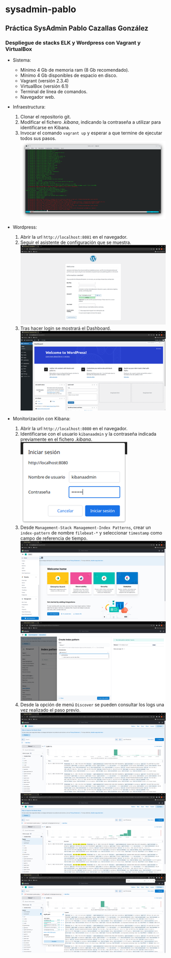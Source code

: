 # sysadmin-pablo


## Práctica SysAdmin Pablo Cazallas González
### Despliegue de stacks ELK y Wordpress con Vagrant y VirtualBox


- Sistema:

    - Mínimo 4 Gb de memoria ram (8 Gb recomendado).
    - Mínimo 4 Gb disponibles de espacio en disco.
    - Vagrant (versión 2.3.4)
    - VirtualBox (versión 6.1)
    - Terminal de línea de comandos.
    - Navegador web.


- Infraestructura:

    1. Clonar el repositorio git.
    2. Modificar el fichero *.kibana*, indicando la contraseña a utilizar para identificarse en Kibana.
    3. Invocar el comando <code>vagrant up</code> y esperar a que termine de ejecutar todos sus pasos.
    ![snapshots/vagrant-3.png](./snapshots/vagrant-3.png)


- Wordpress:

    1. Abrir la url <code>http://localhost:8081</code> en el navegador.
    2. Seguir el asistente de configuración que se muestra.
    ![snapshots/wordpress-1.png](./snapshots/wordpress-1.png)
    3. Tras hacer login se mostrará el Dashboard.
    ![snapshots/wordpress-3.png](./snapshots/wordpress-3.png)


- Monitorización con Kibana:

    1. Abrir la url <code>http://localhost:8080</code> en el navegador.
    2. Identificarse con el usuario <code>kibanaadmin</code> y la contraseña indicada previamente en el fichero *.kibana*.
    ![snapshots/kibana-2.png](./snapshots/kibana-2.png)
    3. Desde <code>Management-Stack Management-Index Patterns</code>, crear un <code>index-pattern</code> de nombre <code>filebeat-*</code> y seleccionar <code>timestamp</code> como campo de referencia de tiempo.
    ![snapshots/kibana-3.png](./snapshots/kibana-3.png)
    ![snapshots/kibana-5.png](./snapshots/kibana-5.png)
    4. Desde la opción de menú <code>Discover</code> se pueden consultar los logs una vez realizado el paso previo.
    ![snapshots/kibana-6.png](./snapshots/kibana-6.png)
    ![snapshots/kibana-7.png](./snapshots/kibana-7.png)
    ![snapshots/kibana-8.png](./snapshots/kibana-8.png)
    